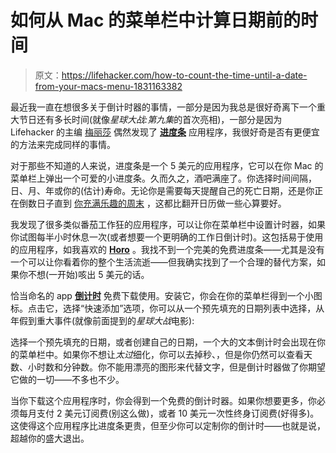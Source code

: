 # 如何从 Mac 的菜单栏中计算日期前的时间

> 原文：<https://lifehacker.com/how-to-count-the-time-until-a-date-from-your-macs-menu-1831163382>

最近我一直在想很多关于倒计时器的事情，一部分是因为我总是很好奇离下一个重大节日还有多长时间(就像*星球大战:第九集*的首次亮相)，一部分是因为 Lifehacker 的主编 [梅丽莎](https://lifehacker.com/im-melissa-kirsch-lifehacker-editor-in-chief-and-this-1829150849) 偶然发现了 [**进度条**](https://itunes.apple.com/us/app/progress-bar/id1441939775?mt=12) 应用程序，我很好奇是否有更便宜的方法来完成同样的事情。



对于那些不知道的人来说，进度条是一个 5 美元的应用程序，它可以在你 Mac 的菜单栏上弹出一个可爱的小进度条。久而久之，酒吧满座了。你选择时间间隔，日、月、年或你的(估计)寿命。无论你是需要每天提醒自己的死亡日期，还是你正在倒数日子直到 [你充满乐趣的周末](https://i.redd.it/i2ts1syjh5421.jpg) ，这都比翻开日历做一些心算要好。

我发现了很多类似番茄工作狂的应用程序，可以让你在菜单栏中设置计时器，如果你试图每半小时休息一次(或者想要一个更明确的工作日倒计时)。这包括易于使用的应用程序，如我喜欢的 [**Horo**](https://matthewpalmer.net/horo-free-timer-mac/) 。我找不到一个完美的免费进度条——尤其是没有一个可以让你看着你的整个生活流逝——但我确实找到了一个合理的替代方案，如果你不想(一开始)咳出 5 美元的话。

恰当命名的 app [**倒计时**](https://itunes.apple.com/app/countdowns/id1415311616) 免费下载使用。安装它，你会在你的菜单栏得到一个小图标。点击它，选择“快速添加”选项，你可以从一个预先填充的日期列表中选择，从年假到重大事件(就像前面提到的*星球大战*电影):

选择一个预先填充的日期，或者创建自己的日期，一个大的文本倒计时会出现在你的菜单栏中。如果你不想让*太过*细化，你可以去掉秒、，但是你仍然可以查看天数、小时数和分钟数。你不能用漂亮的图形来代替文字，但是倒计时器做了你期望它做的一切——不多也不少。

当你下载这个应用程序时，你会得到一个免费的倒计时器。如果你想要更多，你必须每月支付 2 美元订阅费(别这么做)，或者 10 美元一次性终身订阅费(好得多)。这使得这个应用程序比进度条更贵，但至少你可以定制你的倒计时——也就是说，超越你的盛大退出。